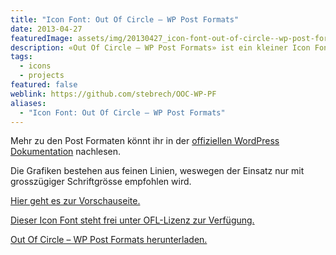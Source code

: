 ```yaml
---
title: "Icon Font: Out Of Circle – WP Post Formats"
date: 2013-04-27
featuredImage: assets/img/20130427_icon-font-out-of-circle--wp-post-formats.png
description: «Out Of Circle – WP Post Formats» ist ein kleiner Icon Font, mithilfe man die aktuell vorhanden Post Formate in WordPress grafisch aufpolieren kann.
tags:
  - icons
  - projects
featured: false
weblink: https://github.com/stebrech/OOC-WP-PF
aliases:
  - "Icon Font: Out Of Circle – WP Post Formats"
---
```

Mehr zu den Post Formaten könnt ihr in der [offiziellen WordPress Dokumentation](https://wordpress.org/support/article/post-formats/) nachlesen.

Die Grafiken bestehen aus feinen Linien, weswegen der Einsatz nur mit grosszügiger Schriftgrösse empfohlen wird.

[Hier geht es zur Vorschauseite.](https://stebrech.github.io/OOC-WP-PF/)

[Dieser Icon Font steht frei unter OFL-Lizenz zur Verfügung.](https://stebrech.github.io/OOC-WP-PF/license.txt)

[Out Of Circle – WP Post Formats herunterladen.](https://github.com/stebrech/OOC-WP-PF)
